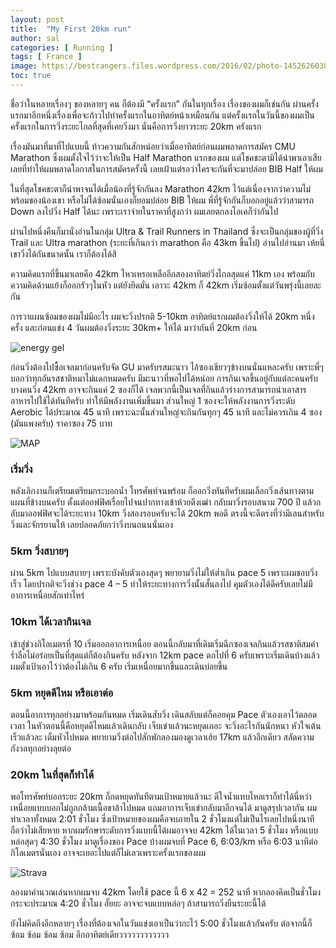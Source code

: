 ```yaml
---
layout: post
title:  "My First 20km run"
author: sal
categories: [ Running ]
tags: [ France ]
image: https://bestrangers.files.wordpress.com/2016/02/photo-1452626038306-9aae5e071dd3.jpeg
toc: true
---
```


ชื่อว่าในหลายเรื่องๆ ของหลายๆ คน ก็ต้องมี “ครั้งแรก” กันในทุกเรื่อง เรื่องของผมก็เช่นกัน ผ่านครั้งแรกมาอีกหนึ่งเรื่องเพื่อจะก้าวไปทำครั้งแรกในอาทิตย์หน้าเหมือนกัน แต่ครั้งแรกในวันนี้ของผมเป็นครั้งแรกในการวิ่งระยะไกลที่สุดที่เคยวิ่งมา นั่นคือการวิ่งยาวระยะ 20km ครังแรก

เรื่องมันมาที่มาที่ไปแบบนี้ ท้าวความกันสักหน่อยว่าเมื่ออาทิตย์ก่อนผมพลาดการสมัคร CMU Marathon ซึ่งผมตั้งใจไว้ว่าจะให้เป็น Half Marathon แรกของผม แต่โชคชะตามิได้นำพาเอาเสียเลยที่ทำให้ผมพลาดโอกาสในการสมัครครั้งนี้ เลยเฝ้าแต่รอว่าใครจะกันที่จะมาปล่อย BIB Half ให้ผม

ในที่สุดโชคชะตาก็นำพาจนได้เมื่อน้องที่รู้จักกันลง Marathon 42km ไว้แต่เนื่องจากว่าความไม่พร้อมของน้องเขา หรือไม่ได้ซ้อมนั่นเองก็ยอมปล่อย BIB ให้ผม พี่ที่รู้จักกันก็บอกอยู่แล้วว่าสามารถ Down ลงไปวิ่ง Half ได้นะ เพราะเราจ่ายในราคาที่สูงกว่า ผมเลยตกลงโอเคก็ว่ากันไป

ผ่านไปหนึ่งคืนก็มานั่งอ่านในกลุ่ม Ultra & Trail Runners in Thailand ซึ่งจะเป็นกลุ่มของผู้ที่วิ่ง Trail และ Ultra marathon (ระยะที่เกินกว่า marathon คือ 43km ขึ้นไป) อ่านไปอ่านมา เห้ยนี่เขาวิ่งได้กันขนาดนั้น เราก็ต้องได้สิ

ความคิดแรกที่ขึ้นมาเลยคือ 42km ไหวเหรอเหลืออีกสองอาทิตย์วิ่งไกลสุดแค่ 11km เอง พร้อมกับความคิดด้านแย้งก็ออกรัวๆในหัว แต่ยังยึดมั่น เอาวะ 42km ก็ 42km เริ่มซ้อมตั้งแต่วันพรุ่งนี้เลยละกัน

การวาแผนซ้อมของผมไม่มีอะไร ผมจะวิ่งปรกติ 5-10km อาทิตย์แรกผมต้องวิ่งให้ได้ 20km หนึ่งครั้ง และก่อนแข่ง 4 วันผมต้องวิ่งระยะ 30km+ ให้ได้ มาว่ากันที่ 20km ก่อน

 <img src="https://bestrangers.files.wordpress.com/2016/02/gu-gels-enmasse.jpg?w=438&zoom=2" alt="energy gel">

 ก่อนวิ่งต้องไปซื้อเจลมาก่อนครับจัด GU มาครับรสมะนาว ไอ้ซองเขียวๆข้างบนนั่นแหละครับ เพราะพี่ๆบอกว่าทุกอันรสชาติหมาไม่แดกหมดครับ มีมะนาวที่พอไปได้หน่อย การกินเจลขึ้นอยู่กับแต่ละคนครับ บางคนวิ่ง 42km อาจจะกินแค่ 2 ซองก็ได้ เจลพวกนี้เป็นเจลที่กินแล้วร่างการสามารถนำเอาสารอาหารไปใช้ได้ทันทีครับ ทำให้มีพลังงานเพิ่มขึ้นมา ส่วนใหญ่ 1 ซองจะให้พลังงานการวิ่งระดับ Aerobic ได้ประมาณ 45 นาที เพราะฉะนั้นส่วนใหญ่จะกินกันทุกๆ 45 นาที และไม่ควรเกิน 4 ซอง (มันแพงครับ) ราคาซอง 75 บาท

 <img src="https://bestrangers.files.wordpress.com/2016/02/screen-shot-2559-02-08-at-9-03-14-pm-copy.jpg?w=712&zoom=2" alt="MAP">

### เริ่มวิ่ง
หลังเลิกงานก็เตรียมเตรียมกระบอกน้ำ โทรศัพท์จนพร้อม ก็ออกวิ่งทันทีครับผมเลือกวิ่งเส้นทางตามแผนที่ข้างบนครับ ตั้งแต่ออฟฟิศเรื่อยไปจนปากทางเข้าห้วยตึงเฒ่า กลับมาวิ่งรอบสนาม 700 ปี แล้วกลับมาออฟฟิศจะได้ระยะทาง 10km วิ่งสองรอบครับจะได้ 20km พอดี ตรงนี้จะดีตรงที่ว่ามีเลนสำหรับวิ่งและจักรยานให้ เลยปลอดภัยกว่าวิ่งบนถนนนั่นเอง

### 5km วิ่งสบายๆ
ผ่าน 5km ไปแบบสบายๆ เพราะบังคับตัวเองสุดๆ พยายามวิ่งไม่ให้ต่ำเกิน pace 5 เพราะผมชอบวิ่งเร็ว โดยปรกติจะวิ่งช่วง pace 4 – 5 ทำให้ระยะทางการวิ่งนั้นสั้นลงไป คุมตัวเองได้ดีครับเลยไม่มีอาการเหนื่อยสักเท่าไหร่

### 10km ได้เวลากินเจล
เข้าสู่ช่วงกิโลเมตรที่ 10 เริ่มออกอาการเหนื่อย ตอนนี้กลับมาที่เดิมเริ่มฉีกซองเจลกินแล้วรสชาติสมคำร่ำลือไม่อร่อยเป็นที่สุดแต่ก็ต้องกินครับ หลังจาก 12km pace ตกไปที่ 6 ครับเพราะเริ่มเดินบ้างแล้ว ผมตั้งเป้าเอาไว้ว่าต้องไม่เกิน 6 ครับ เริ่มเหนื่อยมากขึ้นและเดินบ่อยขึ้น

### 5km หยุดดีไหม หรือเอาต่อ
ตอนนี้อาการทุกอย่างมาพร้อมกันหมด เริ่มเดินสับวิ่ง เดินสลับแต่ก็คอยคุม Pace ตัวเองเอาไว้ตลอดเวลา ในหัวตอนนี้คือหยุดดีไหมแล้วเดินกลับ เจ็บเข่าแล้วนะหยุดเถอะ จะวิ่งอะไรกันนักหนา หัวใจเต้นเร็วแล้วละ เต็มหัวไปหมด พยายามวิ่งต่อไปสักพักลองมองดูเวลาเฮ้ย 17km แล้วอีกเดียว สลัดความกังวลทุกอย่างลุยต่อ

### 20km ในที่สุดก็ทำได้
พอโทรศัพท์บอกระยะ 20km ก็กดหยุดทันทีตามเป้าหมายแล้วนะ ดีใจน้ำแทบไหลเราก็ทำได้นี่หว่า เหนื่อยแบบบอกไม่ถูกกล้ามเนื้อขาล้าไปหมด แถมอาการเจ็บเข่ากลับมาอีกจนได้ มาดูสรุปเวลากัน ผมทำเวลาทั้งหมด 2:01 ชั่วโมง ซึ่งเป้าหมายของผมคือจบภายใน 2 ชั่วโมงแต่ไม่เป็นไรเลยไปหนึ่งนาทีถือว่าไม่เสียหาย หากผมรักษาระดับการวิ่งแบบนี้ได้ผมอาจจบ 42km ได้ในเวลา 5 ชั่วโมง หรือแบบหล่อสุดๆ 4:30 ชั่วโมง มาดูเรื่องของ Pace บ้างผมจบที่  Pace 6, 6:03/km หรือ 6:03 นาทีต่อกิโลเมตรนั่นเอง อาจจะเยอะไปแต่ก็ไม่เลวเพราะครั้งแรกของผม

<img src="https://bestrangers.files.wordpress.com/2016/02/screen-shot-2559-02-08-at-9-23-03-pm1.png?w=724&zoom=2" alt="Strava">

ลองมาคำนวณเล่นหากผมจบ 42km โดยใช้ pace นี้ 6 x 42 = 252 นาที หากลองคิดเป็นชั่วโมงกระจะประมาณ 4:20 ชั่วโมง อั๊ยยะ อาจจะจบแบบหล่อๆ ถ้าสามารถวิ่งยืนระยะนี้ได้

ยังไม่คิดถึงอีกหลายๆ เรื่องที่ต้องเจอในวันแข่งเอาเป็นว่ากะไว้ 5:00 ชั่วโมงแล้วกันครับ ต่อจากนี้ก็ ซ้อม ซ้อม ซ้อม ซ้อม อีกอาทิตย์เดียวววววววววววว
